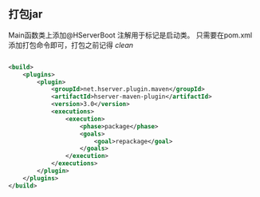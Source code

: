 ## 打包jar

Main函数类上添加@HServerBoot 注解用于标记是启动类。
只需要在pom.xml 添加打包命令即可，打包之前记得 *clean*

```xml

<build>
    <plugins>
        <plugin>
            <groupId>net.hserver.plugin.maven</groupId>
            <artifactId>hserver-maven-plugin</artifactId>
            <version>3.0</version>
            <executions>
                <execution>
                    <phase>package</phase>
                    <goals>
                        <goal>repackage</goal>
                    </goals>
                </execution>
            </executions>
        </plugin>
    </plugins>
</build>
```